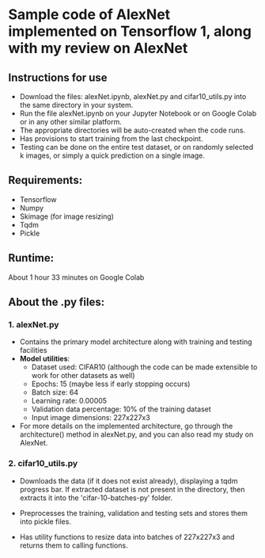 # Sample code of AlexNet implemented on Tensorflow 1, along with my review on AlexNet

## Instructions for use
- Download the files: alexNet.ipynb, alexNet.py and cifar10_utils.py into the same directory in your system.
- Run the file alexNet.ipynb on your Jupyter Notebook or on Google Colab or in any other similar platform.
- The appropriate directories will be auto-created when the code runs.
- Has provisions to start training from the last checkpoint.
- Testing can be done on the entire test dataset, or on randomly selected k images, or simply a quick prediction on a single image. 

## Requirements:
- Tensorflow
- Numpy
- Skimage (for image resizing)
- Tqdm
- Pickle

## Runtime: 
About 1 hour 33 minutes on Google Colab

## About the .py files:
### 1. alexNet.py
- Contains the primary model architecture along with training and testing facilities
- **Model utilities**:
   - Dataset used: CIFAR10 (although the code can be made extensible to work for other datasets as well)
   - Epochs: 15 (maybe less if early stopping occurs)
   - Batch size: 64
   - Learning rate: 0.00005
   - Validation data percentage: 10% of the training dataset
   - Input image dimensions: 227x227x3
- For more details on the implemented architecture, go through the architecture() method in alexNet.py, and you can also read my study on AlexNet.

### 2. cifar10_utils.py
- Downloads the data (if it does not exist already), displaying a tqdm progress bar. If extracted dataset is not present in the directory, then extracts it into the 'cifar-10-batches-py' folder.

- Preprocesses the training, validation and testing sets and stores them into pickle files.

- Has utility functions to resize data into batches of 227x227x3 and returns them to calling functions.

